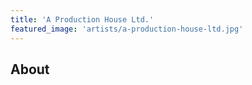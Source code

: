 ```yaml
---
title: 'A Production House Ltd.'
featured_image: 'artists/a-production-house-ltd.jpg'
---
```


## About


